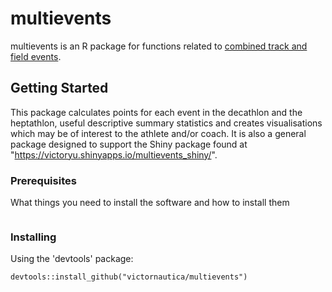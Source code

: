 # multievents

multievents is an R package for functions related to [combined track and field events](https://en.wikipedia.org/wiki/Combined_track_and_field_events).

## Getting Started

This package calculates points for each event in the decathlon and the heptathlon, useful descriptive summary statistics and creates visualisations which may be of interest to the athlete and/or coach. It is also a general package designed to support the Shiny package found at "https://victoryu.shinyapps.io/multievents_shiny/".

### Prerequisites

What things you need to install the software and how to install them

```

```

### Installing

Using the 'devtools' package:

```
devtools::install_github("victornautica/multievents")
```
